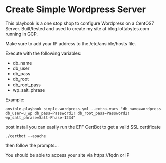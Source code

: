 # Create Simple Wordpress Server

This playbook is a one stop shop to configure Wordpress on a CentOS7 Server. Built/tested and used to create my site at blog.lottabytes.com running in GCP.

Make sure to add your IP address to the /etc/ansible/hosts file.

Execute with the following variables:
* db_name
* db_user
* db_pass
* db_root
* db_root_pass
* wp_salt_phrase

Example: 
```
ansible-playbook simple-wordpress.yml --extra-vars "db_name=wordpress db_user=u_wp db_pass=Password1! db_root_pass=Password2! wp_salt_phrase=Salt-Phase-1234"
```
post install you can easily run the EFF CertBot to get a valid SSL certificate
```
./certbot --apache
```
then follow the prompts...

You should be able to access your site via https://fqdn or IP
